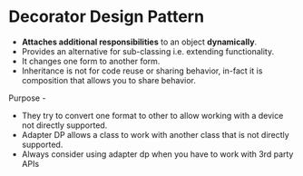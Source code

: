 # Decorator Design Pattern

- **Attaches additional responsibilities** to an object **dynamically**.
- Provides an alternative for sub-classing i.e. extending functionality.
- It changes one form to another form.
- Inheritance is not for code reuse or sharing behavior, in-fact it is composition that allows you to share behavior.

Purpose -

- They try to convert one format to other to allow working with a device not directly supported.
- Adapter DP allows a class to work with another class that is not directly supported.
- Always consider using adapter dp when you have to work with 3rd party APIs

